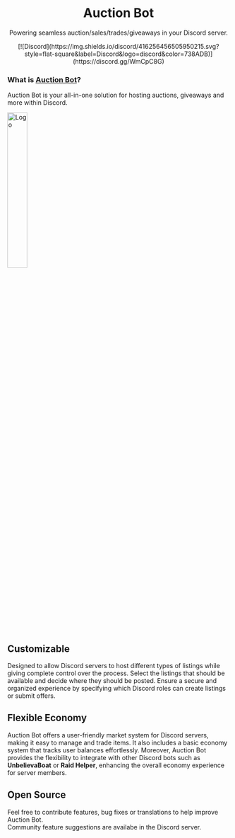 <h1 align="center">Auction Bot</h1>
<p align="center">Powering seamless auction/sales/trades/giveaways in your Discord server.</p>
<div align="center">
  [![Discord](https://img.shields.io/discord/416256456505950215.svg?style=flat-square&label=Discord&logo=discord&color=738ADB)](https://discord.gg/WmCpC8G)
</div>

### What is [Auction Bot](https://auction-bot.github.io/docs/)?
Auction Bot is your all-in-one solution for hosting auctions, giveaways and more within Discord.

<img alt="Logo" src="https://github.com/Anu6is/Agora.Addons.Disqord/assets/4596077/1941bda7-516e-4a79-8063-b768680f182c" style="width: 30%"/>

## Customizable
Designed to allow Discord servers to host different types of listings while giving complete control over the process. 
Select the listings that should be available and decide where they should be posted. 
Ensure a secure and organized experience by specifying which Discord roles can create listings or submit offers.

## Flexible Economy
Auction Bot offers a user-friendly market system for Discord servers, making it easy to manage and trade items. 
It also includes a basic economy system that tracks user balances effortlessly. 
Moreover, Auction Bot provides the flexibility to integrate with other Discord bots such as **UnbelievaBoat** or **Raid Helper**, enhancing the overall economy experience for server members.

## Open Source
Feel free to contribute features, bug fixes or translations to help improve Auction Bot.  
Community feature suggestions are availabe in the Discord server.

